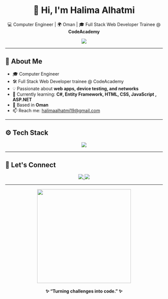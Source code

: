 <h1 align="center">👋 Hi, I'm Halima Alhatmi</h1>

<p align="center">
  💻 Computer Engineer | 🌍 Oman | 🎓 Full Stack Web Developer Trainee @ <strong>CodeAcademy</strong>  
</p>

<p align="center">
  <img src="https://readme-typing-svg.herokuapp.com/?lines=Welcome+to+my+GitHub!;I+love+learning+and+building+things;Let’s+code+together!&center=true&color=8A2BE2&size=20" />
</p>

---

## 🧠 About Me

- 🎓 Computer Engineer  
- 🛠️ Full Stack Web Developer trainee @ CodeAcademy  
- 💡 Passionate about **web apps, device testing, and networks**  
- 🌱 Currently learning: **C#, Entity Framework, HTML, CSS, JavaScript , ASP.NET**  
- 📍 Based in **Oman**  
- 📫 Reach me: [halimaalhatmi19@gmail.com](mailto:halimaalhatmi19@gmail.com)  

---

## ⚙️ Tech Stack

<p align="center">
  <img src="https://skillicons.dev/icons?i=html,css,js,csharp,git,github,vscode&perline=6" />
</p>

---

## 🔗 Let's Connect

<p align="center">
  <a href="https://www.linkedin.com/in/halima-alhatmi-982109357">
    <img src="https://img.shields.io/badge/LinkedIn-8A2BE2?style=for-the-badge&logo=linkedin&logoColor=white" />
  </a>
  <a href="mailto:halimaalhatmi19@gmail.com">
    <img src="https://img.shields.io/badge/Gmail-EA4335?style=for-the-badge&logo=gmail&logoColor=white" />
  </a>
</p>

---

<div align="center">
  <img src="https://media.giphy.com/media/26tn33aiTi1jkl6H6/giphy.gif" width="300" />
  <br /><br />
  <b>✨ “Turning challenges into code.” ✨</b>
</div>



